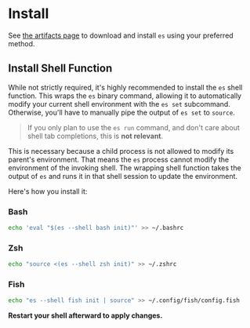 # Install

See [the artifacts page](/artifacts) to download and install `es` using your preferred method.

## Install Shell Function

While not strictly required, it's highly recommended to install the `es` shell function. This wraps the `es` binary command, allowing it to automatically modify your current shell environment with the `es set` subcommand. Otherwise, you'll have to manually pipe the output of `es set` to `source`.

> If you only plan to use the `es run` command, and don't care about shell tab completions, this is **not relevant**.

This is necessary because a child process is not allowed to modify its parent's environment. That means the `es` process cannot modify the environment of the invoking shell. The wrapping shell function takes the output of `es` and runs it in that shell session to update the environment.

Here's how you install it:

### Bash

```sh
echo 'eval "$(es --shell bash init)"' >> ~/.bashrc
```

### Zsh

```sh
echo "source <(es --shell zsh init)" >> ~/.zshrc
```

### Fish

```sh
echo "es --shell fish init | source" >> ~/.config/fish/config.fish
```

**Restart your shell afterward to apply changes.**
